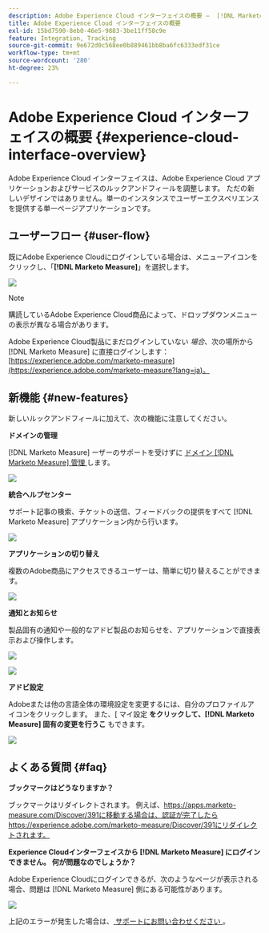 ```yaml
---
description: Adobe Experience Cloud インターフェイスの概要 –  [!DNL Marketo Measure]
title: Adobe Experience Cloud インターフェイスの概要
exl-id: 15bd7590-8eb0-46e5-9883-3be11ff58c9e
feature: Integration, Tracking
source-git-commit: 9e672d0c568ee0b889461bb8ba6fc6333edf31ce
workflow-type: tm+mt
source-wordcount: '280'
ht-degree: 23%

---
```


# Adobe Experience Cloud インターフェイスの概要 {#experience-cloud-interface-overview}

Adobe Experience Cloud インターフェイスは、Adobe Experience Cloud アプリケーションおよびサービスのルックアンドフィールを調整します。 ただの新しいデザインではありません。単一のインスタンスでユーザーエクスペリエンスを提供する単一ページアプリケーションです。

## ユーザーフロー {#user-flow}

既にAdobe Experience Cloudにログインしている場合は、メニューアイコンをクリックし、「**[!DNL Marketo Measure]**」を選択します。

![](assets/unified-shell-overview-4.png)

>[!NOTE]
>
>購読しているAdobe Experience Cloud商品によって、ドロップダウンメニューの表示が異なる場合があります。

Adobe Experience Cloud製品にまだログインしていない _場合_、次の場所から [!DNL Marketo Measure] に直接ログインします：[https://experience.adobe.com/marketo-measure](https://experience.adobe.com/marketo-measure?lang=ja)。

## 新機能 {#new-features}

新しいルックアンドフィールに加えて、次の機能に注意してください。

**ドメインの管理**

[!DNL Marketo Measure] ーザーのサポートを受けずに [ ドメイン  [!DNL Marketo Measure]  管理 ](/help/marketo-measure-and-adobe/domain-management.md) します。

![](assets/unified-shell-overview-5.png)

**統合ヘルプセンター**

サポート記事の検索、チケットの送信、フィードバックの提供をすべて [!DNL Marketo Measure] アプリケーション内から行います。

![](assets/unified-shell-overview-6.png)

**アプリケーションの切り替え**

複数のAdobe商品にアクセスできるユーザーは、簡単に切り替えることができます。

![](assets/unified-shell-overview-7.png)

**通知とお知らせ**

製品固有の通知や一般的なアドビ製品のお知らせを、アプリケーションで直接表示および操作します。

![](assets/unified-shell-overview-8.png)

![](assets/unified-shell-overview-9.png)

**アドビ設定**

Adobeまたは他の言語全体の環境設定を変更するには、自分のプロファイルアイコンをクリックします。 また、[ マイ設定 **をクリックして、[!DNL Marketo Measure] 固有の変更を行うこ** もできます。

![](assets/unified-shell-overview-10.png)

## よくある質問 {#faq}

**ブックマークはどうなりますか？**

ブックマークはリダイレクトされます。 例えば、https://apps.marketo-measure.com/Discover/391に移動する場合は、認証が完了したらhttps://experience.adobe.com/marketo-measure/Discover/391にリダイレクトされます。

**Experience Cloudインターフェイスから [!DNL Marketo Measure] にログインできません。 何が問題なのでしょうか？**

Adobe Experience Cloudにログインできるが、次のようなページが表示される場合、問題は [!DNL Marketo Measure] 側にある可能性があります。

![](assets/unified-shell-overview-11.png)

上記のエラーが発生した場合は、[ サポートにお問い合わせください ](https://nation.marketo.com/t5/support/ct-p/Support)。

